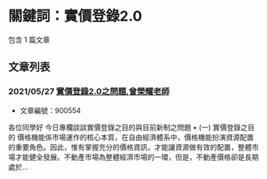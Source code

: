 # 關鍵詞：實價登錄2.0

包含 1 篇文章

## 文章列表

### 2021/05/27 [實價登錄2.0之問題,曾榮耀老師](../../articles/900554_%E5%AF%A6%E5%83%B9%E7%99%BB%E9%8C%842.0%E4%B9%8B%E5%95%8F%E9%A1%8C%2C%E6%9B%BE%E6%A6%AE%E8%80%80%E8%80%81%E5%B8%AB.md)
- 文章編號：900554

各位同學好 今日專欄談談實價登錄之目的與目前新制之問題 • (一) 實價登錄之目的 價格機能係市場運作的核心本質，在自由經濟體系中，價格機能扮演資源配置的重要角色。因此，惟有掌握充分的價格資訊，才能讓資源做有效的配置，整體市場才能健全發展。不動產市場為整體經濟市場的一環，但是，不動產價格卻是長期處於...
